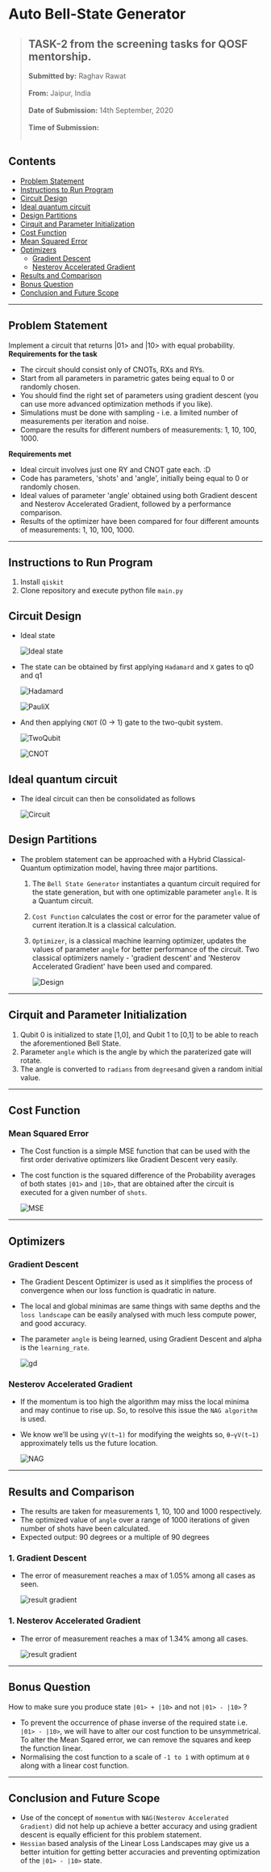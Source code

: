 # Auto Bell-State Generator


>## TASK-2 from the screening tasks for QOSF mentorship.
>**Submitted by:** Raghav Rawat<br><br>
>**From:** Jaipur, India<br><br>
>**Date of Submission:** 14th September, 2020<br><br>
>**Time of Submission:** <br><br>

## Contents

- [Problem Statement](#problem-statement)
- [Instructions to Run Program](#instructions-to-run-program)
- [Circuit Design](#circuit-design)
- [Ideal quantum circuit](#ideal-quantum-circuit)
- [Design Partitions](#design-partitions)
- [Cirquit and Parameter Initialization](#circuit-and-parameter-initialization)
- [Cost Function](#cost-function)
- [Mean Squared Error](#mean-squared-error)
- [Optimizers](#optimizers)
  - [Gradient Descent](#gradient-descent)
  - [Nesterov Accelerated Gradient](#nesterov-accelerated-gradient)
- [Results and Comparison](#results-and-comparison)
- [Bonus Question](#bonus-question)
- [Conclusion and Future Scope](#conclusion-and-future-scope)

---

## Problem Statement ##
Implement a circuit that returns |01> and |10> with equal probability.  
**Requirements for the task**  
- The circuit should consist only of CNOTs, RXs and RYs. 
- Start from all parameters in parametric gates being equal to 0 or randomly chosen. 
- You should find the right set of parameters using gradient descent (you can use more advanced optimization methods if you like). 
- Simulations must be done with sampling - i.e. a limited number of measurements per iteration and noise. 
- Compare the results for different numbers of measurements: 1, 10, 100, 1000.

**Requirements met**  
- Ideal circuit involves just one RY and CNOT gate each. :D 
- Code has parameters, 'shots' and 'angle', initially being equal to 0 or randomly chosen. 
- Ideal values of parameter 'angle' obtained using both Gradient descent and Nesterov Accelerated Gradient, followed by a performance comparison.  
- Results of the optimizer have been compared for four different amounts of measurements: 1, 10, 100, 1000.

---
## Instructions to Run Program ##
1. Install `qiskit`
2. Clone repository and execute python file `main.py`

## Circuit Design ##
- Ideal state
    
    ![Ideal state](media/ideal_state.png)
- The state can be obtained by first applying `Hadamard` and `X` gates to q0 and q1
    
    ![Hadamard](media/Hadamard.png)
    
    ![PauliX](media/X.png)
- And then applying `CNOT` (0 -> 1) gate to the two-qubit system.

    ![TwoQubit](media/two_qubit.png)
    
    ![CNOT](media/cnot.png)

## Ideal quantum circuit
- The ideal circuit can then be consolidated as follows
    
    ![Circuit](media/circuit.png)

## Design Partitions
- The problem statement can be approached with a Hybrid Classical-Quantum optimization model, having three major partitions. 
  1. The `Bell State Generator` instantiates a quantum circuit required for the state generation, but with one optimizable parameter `angle`. It is a Quantum circuit.
  2. `Cost Function` calculates the cost or error for the parameter value of current iteration.It is a classical calculation.
  3. `Optimizer`, is a classical machine learning optimizer, updates the values of parameter `angle` for better performance of the circuit. Two classical optimizers namely - 'gradient descent' and 'Nesterov Accelerated Gradient' have been used and compared.

     ![Design](media/design.png)
  
---
## Cirquit and Parameter Initialization ##
1. Qubit 0 is initialized to state [1,0], and Qubit 1 to [0,1] to be able to reach the aforementioned Bell State.
2. Parameter `angle` which is the angle by which the paraterized gate will rotate.
3. The angle is converted to `radians` from `degrees`and given a random initial value.
---
## Cost Function ##
### Mean Squared Error 
- The Cost function is a simple MSE function that can be used with the first order derivative optimizers like Gradient Descent very easily.
- The cost function is the squared difference of the Probability averages of both states `|01>` and `|10>`, that are obtained after the circuit is executed for a given number of `shots`.   
    
    ![MSE](media/costfn.png)
---
## Optimizers ##
### Gradient Descent
- The Gradient Descent Optimizer is used as it simplifies the process of convergence when our loss function is quadratic in nature.
- The local and global minimas are same things with same depths and the `loss landscape` can be easily analysed with much less compute power, and good accuracy.
- The parameter `angle` is being learned, using Gradient Descent and alpha is the `learning_rate`.  

     ![gd](media/GDstep.png)

### Nesterov Accelerated Gradient

- If the momentum is too high the algorithm may miss the local minima and may continue to rise up. So, to resolve this issue the `NAG algorithm` is used.
- We know we’ll be using `γV(t−1)` for modifying the weights so, `θ−γV(t−1)` approximately tells us the future location. 
     
     ![NAG](media/NAGstep.png)
---
## Results and Comparison ##
- The results are taken for measurements 1, 10, 100 and 1000 respectively.
- The optimized value of `angle` over a range of 1000 iterations of given number of shots have been calculated.
- Expected output: 90 degrees or a multiple of 90 degrees 

### 1. Gradient Descent
- The error of measurement reaches a max of 1.05% among all cases as seen.

     ![result gradient](media/gd_output.png)

### 1. Nesterov Accelerated Gradient
- The error of measurement reaches a max of 1.34% among all cases.

     ![result gradient](media/nag_output.png)
---
## Bonus Question ##
How to make sure you produce state `|01> + |10>` and not `|01> - |10>` ?

- To prevent the occurrence of phase inverse of the required state i.e. `|01> - |10>`, we will have to alter our cost function to be unsymmetrical. To alter the Mean Sqared error, we can remove the squares and keep the function linear.
- Normalising the cost function to a scale of `-1 to 1` with optimum at `0` along with a linear cost function.
---
## Conclusion and Future Scope ##
- Use of the concept of `momentum` with `NAG(Nesterov Accelerated Gradient)` did not help up achieve a better accuracy and using gradient descent is equally efficient for this problem statement.
- `Hessian` based analysis of the Linear Loss Landscapes may give us a better intuition for getting better accuracies and preventing optimization of the `|01> - |10>` state.







